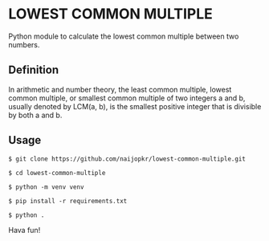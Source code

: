 # LOWEST COMMON MULTIPLE

Python module to calculate the lowest common multiple between two numbers.

## Definition

In arithmetic and number theory, the least common multiple, lowest common multiple, or smallest common multiple of two integers a and b, usually denoted by LCM(a, b), is the smallest positive integer that is divisible by both a and b.

## Usage

```
$ git clone https://github.com/naijopkr/lowest-common-multiple.git

$ cd lowest-common-multiple

$ python -m venv venv

$ pip install -r requirements.txt

$ python .
```

Hava fun!
